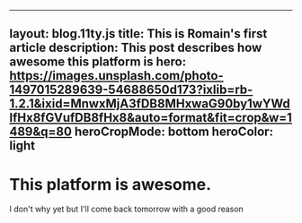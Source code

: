 ---
layout: blog.11ty.js
title: This is Romain's first article
description: This post describes how awesome this platform is
hero: https://images.unsplash.com/photo-1497015289639-54688650d173?ixlib=rb-1.2.1&ixid=MnwxMjA3fDB8MHxwaG90by1wYWdlfHx8fGVufDB8fHx8&auto=format&fit=crop&w=1489&q=80
heroCropMode: bottom
heroColor: light
--

# This platform is awesome.

I don't why yet but I'll come back tomorrow with a good reason
